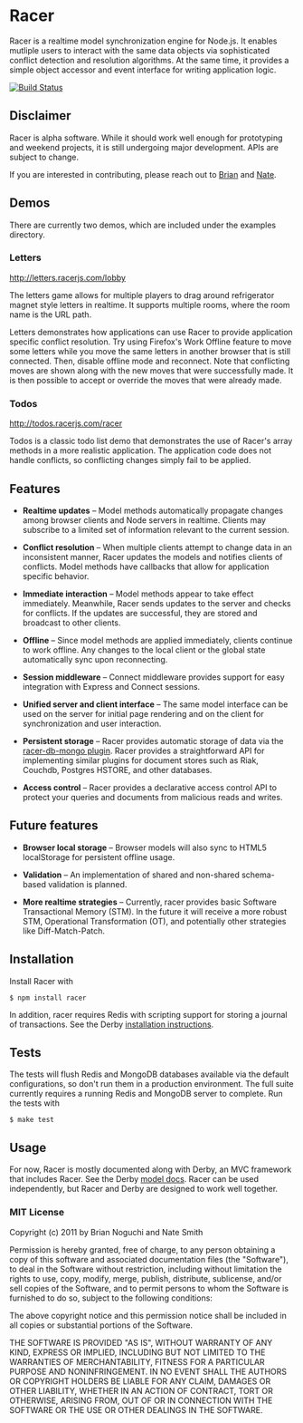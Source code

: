 # Racer

Racer is a realtime model synchronization engine for Node.js. It enables mutliple users to interact with the same data objects via sophisticated conflict detection and resolution algorithms. At the same time, it provides a simple object accessor and event interface for writing application logic.

[![Build
Status](https://secure.travis-ci.org/codeparty/racer.png)](http://travis-ci.org/codeparty/racer)

## Disclaimer

Racer is alpha software. While it should work well enough for prototyping and weekend projects, it is still undergoing major development. APIs are subject to change.

If you are interested in contributing, please reach out to [Brian](https://github.com/bnoguchi) and [Nate](https://github.com/nateps).

## Demos

There are currently two demos, which are included under the examples directory.

### Letters

http://letters.racerjs.com/lobby

The letters game allows for multiple players to drag around refrigerator magnet style letters in realtime. It supports multiple rooms, where the room name is the URL path.

Letters demonstrates how applications can use Racer to provide application specific conflict resolution. Try using Firefox's Work Offline feature to move some letters while you move the same letters in another browser that is still connected. Then, disable offline mode and reconnect. Note that conflicting moves are shown along with the new moves that were successfully made. It is then possible to accept or override the moves that were already made.

### Todos

http://todos.racerjs.com/racer

Todos is a classic todo list demo that demonstrates the use of Racer's array methods in a more realistic application. The application code does not handle conflicts, so conflicting changes simply fail to be applied.

## Features

  * **Realtime updates** &ndash; Model methods automatically propagate changes among browser clients and Node servers in realtime. Clients may subscribe to a limited set of information relevant to the current session.

  * **Conflict resolution** &ndash; When multiple clients attempt to change data in an inconsistent manner, Racer updates the models and notifies clients of conflicts. Model methods have callbacks that allow for application specific behavior.

  * **Immediate interaction** &ndash; Model methods appear to take effect immediately. Meanwhile, Racer sends updates to the server and checks for conflicts. If the updates are successful, they are stored and broadcast to other clients.

  * **Offline** &ndash; Since model methods are applied immediately, clients continue to work offline. Any changes to the local client or the global state automatically sync upon reconnecting.

  * **Session middleware** &ndash; Connect middleware provides support for easy integration with Express and Connect sessions.

  * **Unified server and client interface** &ndash; The same model interface can be used on the server for initial page rendering and on the client for synchronization and user interaction.

  * **Persistent storage** &ndash; Racer provides automatic storage of data via
    the [racer-db-mongo plugin](https://github.com/codeparty/racer-db-mongo). Racer
    provides a straightforward API for implementing similar plugins for
    document stores such as Riak, Couchdb, Postgres HSTORE, and other databases.

  * **Access control** &ndash; Racer provides a declarative access control API
    to protect your queries and documents from malicious reads and writes.

## Future features

  * **Browser local storage** &ndash; Browser models will also sync to HTML5 localStorage for persistent offline usage.

  * **Validation** &ndash; An implementation of shared and non-shared schema-based validation is planned.

  * **More realtime strategies** &ndash; Currently, racer provides basic Software Transactional Memory (STM). In the future it will receive a more robust STM, Operational Transformation (OT), and potentially other strategies like Diff-Match-Patch.

## Installation

Install Racer with

```
$ npm install racer
```

In addition, racer requires Redis with scripting support for storing a journal of transactions. See the Derby [installation instructions](http://derbyjs.com/#getting_started).

## Tests

The tests will flush Redis and MongoDB databases available via the default configurations, so don't run them in a production environment. The full suite currently requires a running Redis and MongoDB server to complete. Run the tests with

```
$ make test
```

## Usage

For now, Racer is mostly documented along with Derby, an MVC framework that includes Racer. See the Derby [model docs](http://derbyjs.com/#models). Racer can be used independently, but Racer and Derby are designed to work well together.

### MIT License
Copyright (c) 2011 by Brian Noguchi and Nate Smith

Permission is hereby granted, free of charge, to any person obtaining a copy
of this software and associated documentation files (the "Software"), to deal
in the Software without restriction, including without limitation the rights
to use, copy, modify, merge, publish, distribute, sublicense, and/or sell
copies of the Software, and to permit persons to whom the Software is
furnished to do so, subject to the following conditions:

The above copyright notice and this permission notice shall be included in
all copies or substantial portions of the Software.

THE SOFTWARE IS PROVIDED "AS IS", WITHOUT WARRANTY OF ANY KIND, EXPRESS OR
IMPLIED, INCLUDING BUT NOT LIMITED TO THE WARRANTIES OF MERCHANTABILITY,
FITNESS FOR A PARTICULAR PURPOSE AND NONINFRINGEMENT. IN NO EVENT SHALL THE
AUTHORS OR COPYRIGHT HOLDERS BE LIABLE FOR ANY CLAIM, DAMAGES OR OTHER
LIABILITY, WHETHER IN AN ACTION OF CONTRACT, TORT OR OTHERWISE, ARISING FROM,
OUT OF OR IN CONNECTION WITH THE SOFTWARE OR THE USE OR OTHER DEALINGS IN
THE SOFTWARE.
